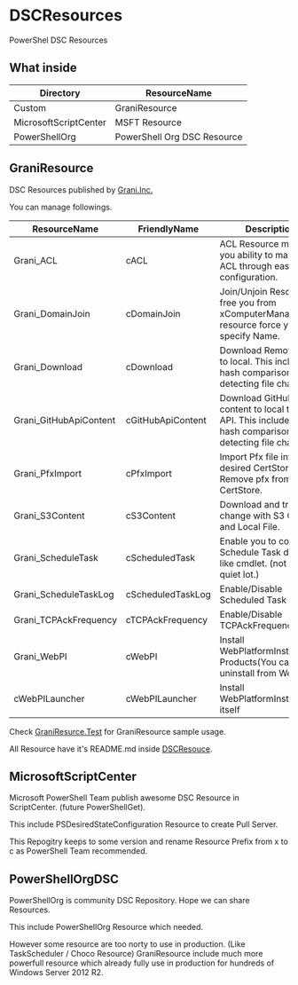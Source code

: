 DSCResources
============

PowerShel DSC Resources

What inside
----

Directory|ResourceName
----|----
Custom|GraniResource
MicrosoftScriptCenter|MSFT Resource
PowerShellOrg|PowerShell Org DSC Resource

GraniResource
----

DSC Resources published  by [Grani.Inc.](http://grani.jp/)

You can manage followings.

ResourceName|FriendlyName|Description
----|----|----
Grani_ACL|cACL|ACL Resource make you ability to manage ACL through easy configuration.
Grani_DomainJoin|cDomainJoin|Join/Unjoin Resource free you from xComputerManagement resource force yyou specify Name.
Grani_Download|cDownload|Download Remote file to local. This include file hash comparison for detecting file change.
Grani_GitHubApiContent|cGitHubApiContent|Download GitHub content to local through API. This include file hash comparison for detecting file change.
Grani_PfxImport|cPfxImport|Import Pfx file into desired CertStore / or Remove pfx from CertStore.
Grani_S3Content|cS3Content|Download and track change with S3 Object and Local File.
Grani_ScheduleTask|cScheduledTask|Enable you to configure Schedule Task detail as like cmdlet. (not all but quiet lot.)
Grani_ScheduleTaskLog|cScheduledTaskLog|Enable/Disable Scheduled Task Log
Grani_TCPAckFrequency|cTCPAckFrequency|Enable/Disable TCPAckFrequency
Grani_WebPI|cWebPI|Install WebPlatformInstaller Products(You cannot uninstall from WebPI)
cWebPILauncher|cWebPILauncher|Install WebPlatformInstaller itself

Check [GraniResurce.Test](https://github.com/guitarrapc/DSCResources/tree/master/Custom/GraniResource.Test) for GraniResource sample usage.

All Resource have it's README.md inside [DSCResouce](https://github.com/guitarrapc/DSCResources/tree/master/Custom/GraniResource/DSCResources).

MicrosoftScriptCenter
----

Microsoft PowerShell Team publish awesome DSC Resource in ScriptCenter. (future PowerShellGet).

This include PSDesiredStateConfiguration Resource to create Pull Server.

This Repogitry keeps to some version and rename Resource Prefix from x to c as PowerShell Team recommended.


PowerShellOrgDSC
----

PowerShellOrg is community DSC Repository. Hope we can share Resources.

This include PowerShellOrg Resource which needed. 

However some resource are too norty to use in production. (Like TaskScheduler / Choco Resource)  GraniResource include much more powerfull resource which already fully use in production for hundreds of Windows Server 2012 R2.
